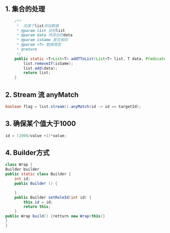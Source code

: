 
## 1. 集合的处理
```java
    /**
     *  向某个list添加数据
     * @param list 目标list
     * @param data 待添加的data
     * @param isSame 是否相同
     * @param <T> 数据类型
     * @return
     */
    public static <T>List<T> addTToList(List<T> list, T data, Predicate<T> isSame) {
        list.removeIf(isSame);
        list.add(data);
        return list;
    }
```

## 2. Stream 流 anyMatch
```java
boolean flag = list.stream().anyMatch(id -> id == targetId);
```

## 3. 确保某个值大于1000
```java
id = (1000/value +1)*value;
```

## 4. Builder方式

```java
class Wrap {
Builder builder
public static class Builder {
    int id;
    public Builder () {

    }
    public Builder setRoleId(int id) {
        this.id = id;
        return this;
    }
public Wrap build() {retturn new Wrap(this)}
}
}
```